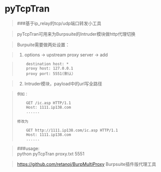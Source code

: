 pyTcpTran
=========

> ###基于ip_relay的tcp/udp端口转发小工具

> pyTcpTran可用来为Burpsuite的Intruder模块做http代理切换

> Burpuite需要做两处设置：

> 1. options -> upstream proxy server -> add

>         destination host: *
>         proxy host: 127.0.0.1
>         proxy port: 5551(默认）

> 2. Intruder模块，payload中的url写全路径

>     例如：     
> 
>         GET /ic.asp HTTP/1.1
>         Host: 1111.ip138.com
>         ......
>     
>     修改为 
>
>         GET http://1111.ip138.com/ic.asp HTTP/1.1
>         Host: 1111.ip138.com
>         ......

> ###usage:  
>     python pyTcpTran proxy.txt 5551

 
> https://github.com/retanoj/BurpMultiProxy Burpsuite插件版代理工具
